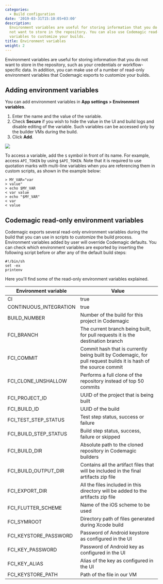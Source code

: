 ```yaml
---
categories:
  - Build configuration
date: '2019-03-31T15:10:05+03:00'
description:
  Environment variables are useful for storing information that you do
  not want to store in the repository. You can also use Codemagic read-only environment
  variables to customize your builds.
title: Environment variables
weight: 2
---
```


Environment variables are useful for storing information that you do not want to store in the repository, such as your credentials or workflow-specific data. In addition, you can make use of a number of read-only environment variables that Codemagic exports to customize your builds.

## Adding environment variables

You can add environment variables in **App settings > Environment variables**.

1. Enter the name and the value of the variable.
2. Check **Secure** if you wish to hide the value in the UI and build logs and disable editing of the variable. Such variables can be accessed only by the builder VMs during the build.
3. Click **Add**.

![](/uploads/env_vars.PNG)

To access a variable, add the `$` symbol in front of its name. For example, access `API_TOKEN` by using `$API_TOKEN`. Note that it is required to use quotation marks with multi-line variables when you are referencing them in custom scripts, as shown in the example below:

    > MY_VAR="var
    > value"
    > echo $MY_VAR
    < var value
    > echo "$MY_VAR"
    < var
    < value

## Codemagic read-only environment variables

Codemagic exports several read-only environment variables during the build that you can use in scripts to customize the build process. Environment variables added by user will override Codemagic defaults. You can check which environment variables are exported by inserting the following script before or after any of the default build steps:

    #!/bin/sh
    set -ex
    printenv

Here you'll find some of the read-only environment variables explained.

| Environment variable   | Value                                                                                                           |
| ---------------------- | --------------------------------------------------------------------------------------------------------------- |
| CI                     | true                                                                                                            |
| CONTINUOUS_INTEGRATION | true                                                                                                            |
| BUILD_NUMBER           | Number of the build for this project in Codemagic                                                               |
| FCI_BRANCH             | The current branch being built, for pull requests it is the destination branch                                  |
| FCI_COMMIT             | Commit hash that is currently being built by Codemagic, for pull request builds it is hash of the source commit |
| FCI_CLONE_UNSHALLOW    | Performs a full clone of the repository instead of top 50 commits                                               |
| FCI_PROJECT_ID         | UUID of the project that is being built                                                                         |
| FCI_BUILD_ID           | UUID of the build                                                                                               |
| FCI_TEST_STEP_STATUS   | Test step status, success or failure                                                                            |
| FCI_BUILD_STEP_STATUS  | Build step status, success, failure or skipped                                                                  |
| FCI_BUILD_DIR          | Absolute path to the cloned repository in Codemagic builders                                                    |
| FCI_BUILD_OUTPUT_DIR   | Contains all the artifact files that will be included in the final artifacts zip file                           |
| FCI_EXPORT_DIR         | All the files included in this directory will be added to the artifacts zip file                                |
| FCI_FLUTTER_SCHEME     | Name of the iOS scheme to be used                                                                               |
| FCI_SYMROOT            | Directory path of files generated during Xcode build                                                            |
| FCI_KEYSTORE_PASSWORD  | Password of Android keystore as configured in the UI                                                            |
| FCI_KEY_PASSWORD       | Password of Android key as configured in the UI                                                                 |
| FCI_KEY_ALIAS          | Alias of the key as configured in the UI                                                                        |
| FCI_KEYSTORE_PATH      | Path of the file in our VM                                                                                      |
